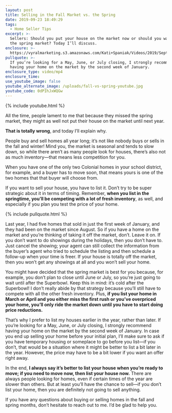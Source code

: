 ```yaml
---
layout: post
title: Selling in the Fall Market vs. the Spring
date: 2019-09-23 18:49:29
tags:
  - Home Seller Tips
excerpt: >-
  Sellers: Should you put your house on the market now or should you wait until
  the spring market? Today I’ll discuss.
enclosure: >-
  https://vyralmarketing.s3.amazonaws.com/Kati+Spaniak/Videos/2019/September/Selling+in+the+Fall+Market+vs.+the+Spring.mp4
pullquote: >-
  If you’re looking for a May, June, or July closing, I strongly recommend
  having your home on the market by the second week of January.
enclosure_type: video/mp4
enclosure_time:
use_youtube_image: false
youtube_alternate_image: /uploads/fall-vs-spring-youtube.jpg
youtube_code: 0dPIhJxWQGw
---
```


{% include youtube.html %}

All the time, people lament to me that because they missed the spring market, they might as well not put their house on the market until next year.

**That is totally wrong**, and today I’ll explain why.

People buy and sell homes all year long; it’s not like nobody buys or sells in the fall and winter\! Mind you, the market is seasonal and tends to slow down, so while there aren’t as many people look for houses, there’s also not as much inventory—that means less competition for you.

When you have one of the only two Colonial homes in your school district, for example, and a buyer has to move soon, that means yours is one of the two homes that that buyer will choose from.

If you want to sell your house, you have to list it. Don’t try to be super strategic about it in terms of timing. Remember, **when you list in the springtime, you’ll be competing with a lot of fresh inventory**, as well, and especially if you plan you test the price of your home.

{% include pullquote.html %}

Last year, I had five homes that sold in just the first week of January, and they had been on the market since August. So if you have a home on the market and you’re thinking of taking it off the market, don’t. Leave it on. If you don’t want to do showings during the holidays, then you don’t have to. Just cancel the showing; your agent can still collect the information from the buyer’s agent who tried to schedule the listing and then schedule a follow-up when your time is freer. If your house is totally off the market, then you won’t get any showings at all and you won’t sell your home.

You might have decided that the spring market is best for you because, for example, you don’t plan to close until June or July, so you’re just going to wait until after the Superbowl. Keep this in mind: it’s cold after the Superbowl\! I don’t really abide by that strategy because you’ll still have to compete with all the other fresh inventory. Plus, **if you list your home in March or April and you either miss the first rush or you’ve overpriced your home, you’ll only ride the market down until you have to start doing price reductions.**

That’s why I prefer to list my houses earlier in the year, rather than later. If you’re looking for a May, June, or July closing, I strongly recommend having your home on the market by the second week of January. In case you end up selling your home before your initial plan, I’ll make sure to ask if you have temporary housing or someplace to go before you list—if you don’t, that would be a situation where it might be better to list a bit later in the year. However, the price may have to be a bit lower if you want an offer right away.

In the end, **I always say it’s better to list your house when you’re ready to move; if you need to move now, then list your house now.** There are always people looking for homes, even if certain times of the year are slower than others. But at least you’ll have the chance to sell—if you don’t list your home, then you are definitely not going to sell anything.

If you have any questions about buying or selling homes in the fall and spring months, don’t hesitate to reach out to me. I’d be glad to help you.